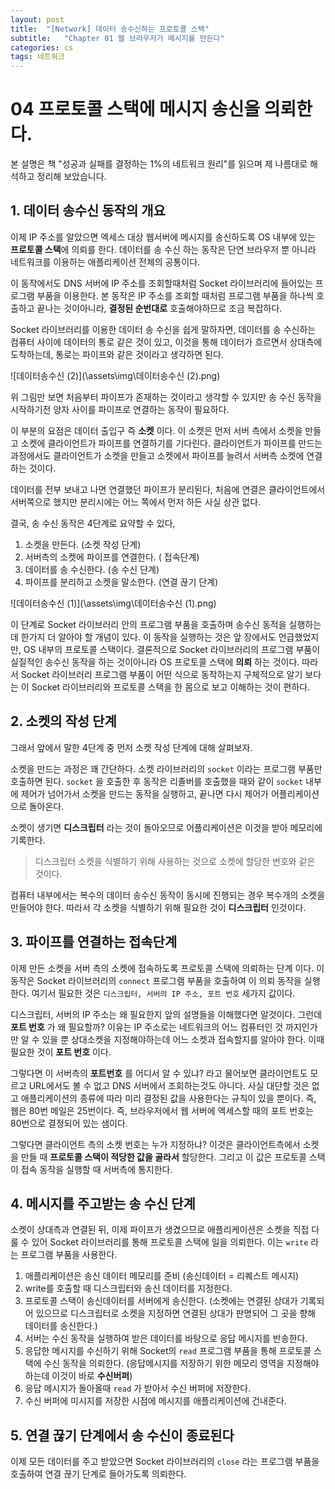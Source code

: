 ```yaml
---
layout: post
title:  "[Network] 데이터 송수신하는 프로토콜 스택"
subtitle:   "Chapter 01 웹 브라우저가 메시지를 만든다"
categories: cs
tags: 네트워크
---
```




# 04 프로토콜 스택에 메시지 송신을 의뢰한다.

본 설명은 책 "성공과 실패를 결정하는 1%의 네트워크 원리"를 읽으며 제 나름대로 해석하고 정리해 보았습니다.

## 1. 데이터 송수신 동작의 개요

이제 IP 주소를 알았으면 엑세스 대상 웹서버에 메시지를 송신하도록 OS 내부에 있는 **프로토콜 스택**에 의뢰를 한다. 데이터를 송 수신 하는 동작은 단연 브라우저 뿐 아니라 네트워크를 이용하는 애플리케이션 전체의 공통이다.

이 동작에서도 DNS 서버에 IP 주소를 조회할때처럼 Socket 라이브러리에 들어있는 프로그램 부품을 이용한다.  본 동작은 IP 주소를 조회할 때처럼 프로그램 부품을 하나씩 호출하고 끝나는 것이아니라, **결정된 순번대로** 호출해야하므로 조금 복잡하다.

Socket 라이브러리를 이용한 데이터 송 수신을 쉽게 말하자면, 데이터를 송 수신하는 컴퓨터 사이에 데이터의 통로 같은 것이 있고, 이것을 통해 데이터가 흐르면서 상대측에 도착하는데, 통로는 파이프와 같은 것이라고 생각하면 된다.

![데이터송수신 (2)](\assets\img\데이터송수신 (2).png)

위 그림만 보면 처음부터 파이프가 존재하는 것이라고 생각할 수 있지만 송 수신 동작을 시작하기전 양자 사이를 파이프로 연결하는 동작이 필요하다.

이 부분의 요점은 데이터 출입구 즉 **소켓** 이다. 이 소켓은 먼저 서버 측에서 소켓을 만들고 소켓에 클라이언트가 파이프를 연결하기를 기다린다. 클라이언트가 파이프를 만드는 과정에서도 클라이언트가 소켓을 만들고 소켓에서 파이프를 늘려서 서버측 소켓에 연결하는 것이다. 

데이터를 전부 보내고 나면 연결했던 파이프가 분리된다, 처음에 연결은 클라이언트에서 서버쪽으로 했지만 분리시에는 어느 쪽에서 먼저 하든 사실 상관 없다.

결국, 송 수신 동작은 4단계로 요약할 수 있다,

1. 소켓을 만든다. (소켓 작성 단계)
2. 서버측의 소켓에 파이프를 연결한다. ( 접속단계)
3. 데이터를 송 수신한다. (송 수신 단계)
4. 파이프를 분리하고 소켓을 말소한다. (연결 끊기 단계)

![데이터송수신 (1)](\assets\img\데이터송수신 (1).png)

이 단계로 Socket 라이브러리 안의 프로그램 부품을 호출하며 송수신 동적을 실행하는데 한가지 더 알아야 할 개념이 있다. 이 동작을 실행하는 것은 앞 장에서도 언급했었지만, OS 내부의 프로토콜 스택이다. 결론적으로 Socket 라이브러리의 프로그램 부품이 실질적인 송수신 동작을 하는 것이아니라 OS 프로토콜 스택에 **의뢰** 하는 것이다. 따라서 Socket 라이브러리 프로그램 부품이 어떤 식으로 동작하는지 구체적으로 알기 보다는 이 Socket 라이브러리와 프로토콜 스택을 한 몸으로 보고 이해하는 것이 편하다.

## 2. 소켓의 작성 단계

그래서 앞에서 말한 4단계 중 먼저 소켓 작성 단계에 대해 살펴보자.

소켓을 만드는 과정은 꽤 간단하다. 소켓 라이브러리의 `socket` 이라는 프로그램 부품만 호출하면 된다. `socket` 을 호출한 후 동작은 리졸버를 호출했을 때와 같이 `socket` 내부에 제어가 넘어가서 소켓을 만드는 동작을 실행하고, 끝나면 다시 제어가 어플리케이션으로 돌아온다.

소켓이 생기면 **디스크립터** 라는 것이 돌아오므로 어플리케이션은 이것을 받아 메모리에 기록한다. 

> 디스크립터
소켓을 식별하기 위해 사용하는 것으로 소켓에 할당한 번호와 같은 것이다.

컴퓨터 내부에서는 복수의 데이터 송수신 동작이 동시에 진행되는 경우 복수개의 소켓을 만들어야 한다. 따라서 각 소켓을 식별하기 위해 필요한 것이 **디스크립터** 인것이다.

## 3. 파이프를 연결하는 접속단계

이제 만든 소켓을 서버 측의 소켓에 접속하도록 프로토콜 스택에 의뢰하는 단계 이다. 이 동작은 Socket 라이브러리의 `connect` 프로그램 부품을 호출하여 이 의뢰 동작을 실행한다. 여기서 필요한 것은 `디스크립터, 서버의 IP 주소, 포트 번호`  세가지 값이다.

디스크립터, 서버의 IP 주소는 왜 필요한지 앞의 설명들을 이해했다면 알것이다. 그런데 **포트 번호** 가 왜 필요할까? 이유는 IP 주소로는 네트워크의 어느 컴퓨터인 것 까지인가만 알 수 있을 뿐 상대소켓을 지정해야하는데 어느 소켓과 접속할지를 알아야 한다. 이때 필요한 것이 **포트 번호** 이다.

그렇다면 이 서버측의 **포트번호** 를 어디서 알 수 있냐? 라고 물어보면 클라이언트도 모르고 URL에서도 볼 수 없고 DNS 서버에서 조회하는것도 아니다. 사실 대단할 것은 없고 애플리케이션의 종류에 따라 미리 결정된 값을 사용한다는 규칙이 있을 뿐이다. 즉, 웹은 80번 메일은 25번이다.  즉, 브라우저에서 웹 서버에 엑세스할 때의 포트 번호는 80번으로 결정되어 있는 샘이다.

그렇다면 클라이언트 측의 소켓 번호는 누가 지정하냐? 이것은 클라이언트측에서 소켓을 만들 때 **프로토콜 스택이 적당한 값을 골라서** 할당한다. 그리고 이 값은 프로토콜 스택이 접속 동작을 실행할 때 서버측에 통지한다.

## 4. 메시지를 주고받는 송 수신 단계

소켓이 상대측과 연결된 뒤, 이제 파이프가 생겼으므로 애플리케이션은 소켓을 직접 다룰 수 있어 Socket 라이브러리를 통해 프로토콜 스택에 일을 의뢰한다. 이는 `write` 라는 프로그램 부품을 사용한다.

1. 애플리케이션은 송신 데이터 메모리를 준비 (송신데이터 = 리퀘스트 메시지)
2. write를 호출할 때 디스크립터와 송신 데이터를 지정한다.
3. 프로토콜 스택이 송신데이터를 서버에게 송신한다. (소켓에는 연결된 상대가 기록되어 있으므로 디스크립터로 소켓을 지정하면 연결된 상대가 판명되어 그 곳을 향해 데이터를 송신한다.)
4. 서버는 수신 동작을 실행하여 받은 데이터를 바탕으로 응답 메시지를 반송한다.
5. 응답한 메시지를 수신하기 위해 Socket의 `read` 프로그램 부품을 통해 프로토콜 스택에 수신 동작을 의뢰한다. (응답메시지를 저장하기 위한 메모리 영역을 지정해야하는데 이것이 바로 **수신버퍼**)
6. 응답 메시지가 돌아올때 `read` 가 받아서 수신 버퍼에 저장한다.
7. 수신 버퍼에 미시지를 저장한 시점에 메시지를 애플리케이션에 건내준다.

## 5. 연결 끊기 단계에서 송 수신이 종료된다

이제 모든 데이터를 주고 받았으면 Socket 라이브러리의 `close` 라는 프로그램 부품을 호출하여 연결 끊기 단계로 들아가도록 의뢰한다.